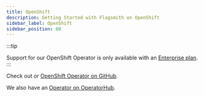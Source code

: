 ```yaml
---
title: OpenShift
description: Getting Started with Flagsmith on OpenShift
sidebar_label: OpenShift
sidebar_position: 60
---
```


:::tip

Support for our OpenShift Operator is only available with an [Enterprise plan](https://flagsmith.com/pricing/). :::

Check out or [OpenShift Operator on GitHub](https://github.com/Flagsmith/flagsmith-operator).

We also have an [Operator on OperatorHub](https://operatorhub.io/operator/flagsmith).
